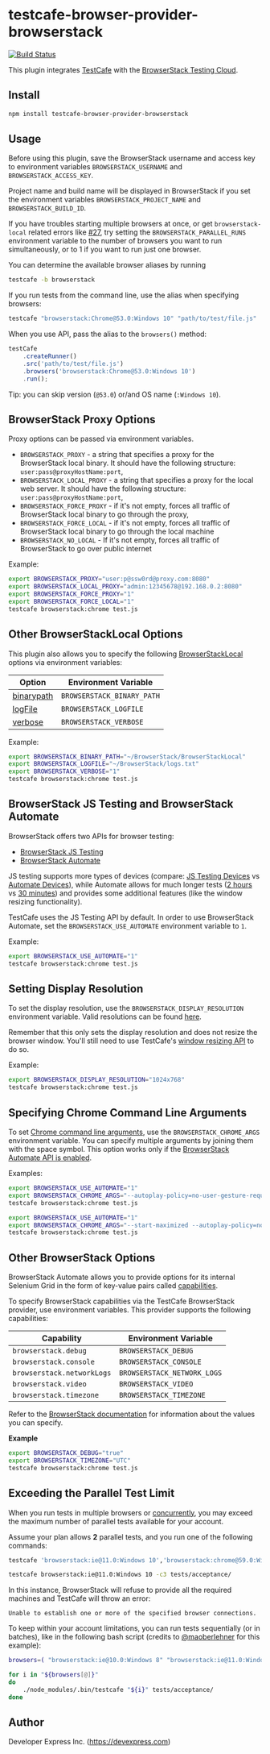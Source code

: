 # testcafe-browser-provider-browserstack

[![Build Status](https://travis-ci.org/DevExpress/testcafe-browser-provider-browserstack.svg)](https://travis-ci.org/DevExpress/testcafe-browser-provider-browserstack)

This plugin integrates [TestCafe](http://devexpress.github.io/testcafe) with the [BrowserStack Testing Cloud](https://browserstack.com/).

## Install

```sh
npm install testcafe-browser-provider-browserstack
```

## Usage

Before using this plugin, save the BrowserStack username and access key to environment variables `BROWSERSTACK_USERNAME` and `BROWSERSTACK_ACCESS_KEY`.

Project name and build name will be displayed in BrowserStack if you set the environment variables `BROWSERSTACK_PROJECT_NAME` and `BROWSERSTACK_BUILD_ID`.

If you have troubles starting multiple browsers at once, or get `browserstack-local` related errors like [#27](https://github.com/DevExpress/testcafe-browser-provider-browserstack/issues/27),
try setting the `BROWSERSTACK_PARALLEL_RUNS` environment variable to the number of browsers you want to run simultaneously, or to 1 if you want to run just one browser.

You can determine the available browser aliases by running

```sh
testcafe -b browserstack
```

If you run tests from the command line, use the alias when specifying browsers:

```sh
testcafe "browserstack:Chrome@53.0:Windows 10" "path/to/test/file.js"
```


When you use API, pass the alias to the `browsers()` method:

```js
testCafe
    .createRunner()
    .src('path/to/test/file.js')
    .browsers('browserstack:Chrome@53.0:Windows 10')
    .run();
```

Tip: you can skip version (`@53.0`) or/and OS name (`:Windows 10`).

## BrowserStack Proxy Options

Proxy options can be passed via environment variables.

 - `BROWSERSTACK_PROXY` - a string that specifies a proxy for the BrowserStack local binary. It should have the following structure: `user:pass@proxyHostName:port`,
 - `BROWSERSTACK_LOCAL_PROXY` - a string that specifies a proxy for the local web server. It should have the following structure: `user:pass@proxyHostName:port`,
 - `BROWSERSTACK_FORCE_PROXY` - if it's not empty, forces all traffic of BrowserStack local binary to go through the proxy,
 - `BROWSERSTACK_FORCE_LOCAL` - if it's not empty, forces all traffic of BrowserStack local binary to go through the local machine
 - `BROWSERSTACK_NO_LOCAL` - If it's not empty, forces all traffic of BrowserStack to go over public internet 

Example:

```sh
export BROWSERSTACK_PROXY="user:p@ssw0rd@proxy.com:8080"
export BROWSERSTACK_LOCAL_PROXY="admin:12345678@192.168.0.2:8080"
export BROWSERSTACK_FORCE_PROXY="1"
export BROWSERSTACK_FORCE_LOCAL="1"
testcafe browserstack:chrome test.js
```

## Other BrowserStackLocal Options

This plugin also allows you to specify the following [BrowserStackLocal](https://github.com/browserstack/browserstack-local-nodejs) options via environment variables:

Option  | Environment Variable
------  | --------------------
[binarypath](https://github.com/browserstack/browserstack-local-nodejs#binary-path) | `BROWSERSTACK_BINARY_PATH`
[logFile](https://github.com/browserstack/browserstack-local-nodejs#logfile) | `BROWSERSTACK_LOGFILE`
[verbose](https://github.com/browserstack/browserstack-local-nodejs#verbose-logging) | `BROWSERSTACK_VERBOSE`

Example:

```sh
export BROWSERSTACK_BINARY_PATH="~/BrowserStack/BrowserStackLocal"
export BROWSERSTACK_LOGFILE="~/BrowserStack/logs.txt"
export BROWSERSTACK_VERBOSE="1"
testcafe browserstack:chrome test.js
```

## BrowserStack JS Testing and BrowserStack Automate

BrowserStack offers two APIs for browser testing:
 - [BrowserStack JS Testing](https://www.browserstack.com/javascript-testing-api)
 - [BrowserStack Automate](https://www.browserstack.com/automate)

 JS testing supports more types of devices (compare: [JS Testing Devices](https://www.browserstack.com/list-of-browsers-and-platforms?product=js_testing)
 vs [Automate Devices](https://www.browserstack.com/list-of-browsers-and-platforms?product=automate)),
 while Automate allows for much longer tests ([2 hours](https://www.browserstack.com/automate/timeouts) vs [30 minutes](https://github.com/browserstack/api#timeout300))
 and provides some additional features (like the window resizing functionality).

 TestCafe uses the JS Testing API by default. In order to use BrowserStack Automate,
 set the `BROWSERSTACK_USE_AUTOMATE` environment variable to `1`.

Example:

```sh
export BROWSERSTACK_USE_AUTOMATE="1"
testcafe browserstack:chrome test.js
```

## Setting Display Resolution

To set the display resolution, use the `BROWSERSTACK_DISPLAY_RESOLUTION` environment variable.
Valid resolutions can be found [here](https://github.com/browserstack/api#resolution).

Remember that this only sets the display resolution and does not resize the browser window. You'll still need to use TestCafe's [window resizing API](https://devexpress.github.io/testcafe/documentation/test-api/actions/resize-window.html) to do so.

Example:

```sh
export BROWSERSTACK_DISPLAY_RESOLUTION="1024x768"
testcafe browserstack:chrome test.js
```

## Specifying Chrome Command Line Arguments

To set [Chrome command line arguments](https://peter.sh/experiments/chromium-command-line-switches/), use the `BROWSERSTACK_CHROME_ARGS` environment variable. You can specify multiple arguments by joining them with the space symbol. This option works only if the [BrowserStack Automate API is enabled](https://github.com/ondrejbartas/testcafe-browser-provider-browserstack/#browserstack-js-testing-and-browserstack-automate).

Examples:

```sh
export BROWSERSTACK_USE_AUTOMATE="1"
export BROWSERSTACK_CHROME_ARGS="--autoplay-policy=no-user-gesture-required"
testcafe browserstack:chrome test.js
```

```sh
export BROWSERSTACK_USE_AUTOMATE="1"
export BROWSERSTACK_CHROME_ARGS="--start-maximized --autoplay-policy=no-user-gesture-required"
testcafe browserstack:chrome test.js
```

## Other BrowserStack Options
 
BrowserStack Automate allows you to provide options for its internal Selenium Grid in the form of key-value pairs called [capabilities](https://www.browserstack.com/automate/capabilities).
 
To specify BrowserStack capabilities via the TestCafe BrowserStack provider, use environment variables. This provider supports the following capabilities:
 
Capability                 | Environment Variable
-------------------------- | --------------------
`browserstack.debug`       | `BROWSERSTACK_DEBUG`
`browserstack.console`     | `BROWSERSTACK_CONSOLE`
`browserstack.networkLogs` | `BROWSERSTACK_NETWORK_LOGS`
`browserstack.video`       | `BROWSERSTACK_VIDEO`
`browserstack.timezone`    | `BROWSERSTACK_TIMEZONE`
 
Refer to the [BrowserStack documentation](https://www.browserstack.com/automate/capabilities) for information about the values you can specify.
 
**Example**
 
```sh
export BROWSERSTACK_DEBUG="true"
export BROWSERSTACK_TIMEZONE="UTC"
testcafe browserstack:chrome test.js
```

## Exceeding the Parallel Test Limit

When you run tests in multiple browsers or [concurrently](https://devexpress.github.io/testcafe/documentation/using-testcafe/common-concepts/concurrent-test-execution.html), you may exceed the maximum number of parallel tests available for your account.

Assume your plan allows **2** parallel tests, and you run one of the following commands:

```sh
testcafe 'browserstack:ie@11.0:Windows 10','browserstack:chrome@59.0:Windows 10','browserstack:safari@9.1:OS X El Capitan' tests/acceptance/
```

```sh
testcafe browserstack:ie@11.0:Windows 10 -c3 tests/acceptance/
```

In this instance, BrowserStack will refuse to provide all the required machines and TestCafe will throw an error:

```text
Unable to establish one or more of the specified browser connections.
```

To keep within your account limitations, you can run tests sequentially (or in batches), like in the following bash script (credits to [@maoberlehner](https://github.com/maoberlehner) for this example):

```sh
browsers=( "browserstack:ie@10.0:Windows 8" "browserstack:ie@11.0:Windows 10" "browserstack:edge@15.0:Windows 10" "browserstack:edge@14.0:Windows 10" "browserstack:firefox@54.0:Windows 10" "browserstack:firefox@55.0:Windows 10" "browserstack:chrome@59.0:Windows 10" "browserstack:chrome@60.0:Windows 10" "browserstack:opera@46.0:Windows 10" "browserstack:opera@47.0:Windows 10" "browserstack:safari@9.1:OS X El Capitan" "browserstack:safari@10.1:OS X Sierra" )

for i in "${browsers[@]}"
do
	./node_modules/.bin/testcafe "${i}" tests/acceptance/
done
```

## Author
Developer Express Inc. (https://devexpress.com)
